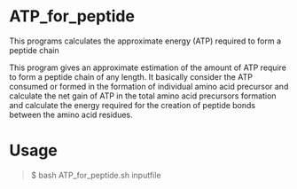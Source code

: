 # ATP_for_peptide
This programs calculates the approximate energy (ATP) required to form a peptide chain

This program gives an approximate estimation of the amount of ATP require to form a peptide chain of any length. It basically consider the ATP consumed or formed in the formation of individual amino acid precursor and calculate the net gain of ATP in the total amino acid precursors formation and calculate the energy required for the creation of peptide bonds between the amino acid residues.


# Usage

> $ bash ATP_for_peptide.sh inputfile
